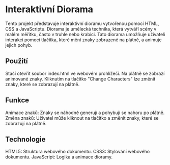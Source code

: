 # Interaktivní Diorama
Tento projekt představuje interaktivní dioramu vytvořenou pomocí HTML, CSS a JavaScriptu. Diorama je umělecká technika, která vytváří scény v malém měřítku, často v truhle nebo krabici. Tato diorama umožňuje uživateli interakci pomocí tlačítka, které mění znaky zobrazené na plátně, a animuje jejich pohyb.

## Použití
Stačí otevřít soubor index.html ve webovém prohlížeči.
Na plátně se zobrazí animované znaky.
Kliknutím na tlačítko "Change Characters" lze změnit znaky, které se zobrazují na plátně.

## Funkce
Animace znaků: Znaky se náhodně generují a pohybují se nahoru po plátně.
Změna znaků: Uživatel může kliknout na tlačítko a změnit znaky, které se zobrazují na plátně.

## Technologie
HTML5: Struktura webového dokumentu.
CSS3: Stylování webového dokumentu.
JavaScript: Logika a animace dioramy.
